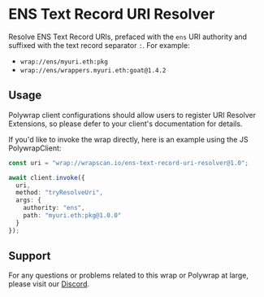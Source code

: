 # ENS Text Record URI Resolver
Resolve ENS Text Record URIs, prefaced with the `ens` URI authority and suffixed with the text record separator `:`. For example:
- `wrap://ens/myuri.eth:pkg`
- `wrap://ens/wrappers.myuri.eth:goat@1.4.2`

## Usage
Polywrap client configurations should allow users to register URI Resolver Extensions, so please defer to your client's documentation for details.

If you'd like to invoke the wrap directly, here is an example using the JS PolywrapClient:

```typescript
const uri = "wrap://wrapscan.io/ens-text-record-uri-resolver@1.0";

await client.invoke({
  uri,
  method: "tryResolveUri",
  args: {
    authority: "ens",
    path: "myuri.eth:pkg@1.0.0"
  }
});
```

## Support

For any questions or problems related to this wrap or Polywrap at large, please visit our [Discord](https://discord.polywrap.io).
